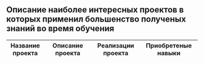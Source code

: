 ## Описание наиболее интересных проектов в которых применил большенство полученых знаний во время обучения 

|<img width=150/>Название проекта| <img width=500/> <img width=500/>Описание проекта |<img width=500/>Реализации проекта   | <img width=500/>Приобретеные навыки           |
|:----------------:|:----------------------------------------------------:|:-----------------------------------------------:|:---------------------------------------:|
